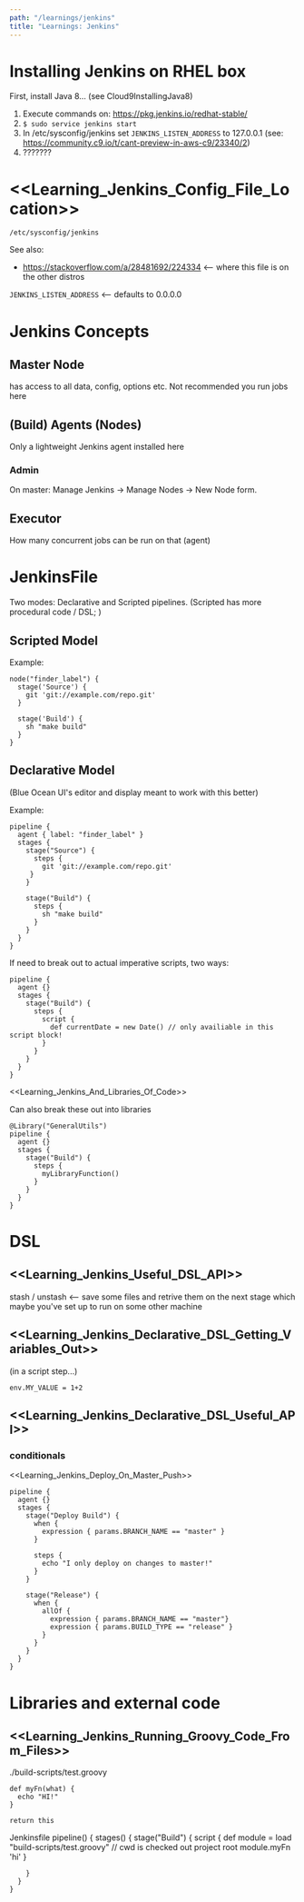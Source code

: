 ```yaml
---
path: "/learnings/jenkins"
title: "Learnings: Jenkins"
---
```



# Installing Jenkins on RHEL box

First, install Java 8... (see Cloud9InstallingJava8)

  1. Execute commands on: https://pkg.jenkins.io/redhat-stable/
  2. `$ sudo service jenkins start`
  3. In /etc/sysconfig/jenkins set `JENKINS_LISTEN_ADDRESS` to 127.0.0.1 (see: https://community.c9.io/t/cant-preview-in-aws-c9/23340/2)
  4. ???????


# <<Learning_Jenkins_Config_File_Location>>

    /etc/sysconfig/jenkins

See also:

  * https://stackoverflow.com/a/28481692/224334  <-- where this file is on the other distros

`JENKINS_LISTEN_ADDRESS` <-- defaults to 0.0.0.0

# Jenkins Concepts

## Master Node

has access to all data, config, options etc.
Not recommended you run jobs here

## (Build) Agents (Nodes)

Only a lightweight Jenkins agent installed here

### Admin

On master: Manage Jenkins -> Manage Nodes -> New Node form.

## Executor

How many concurrent jobs can be run on that (agent)

# JenkinsFile

Two modes: Declarative and Scripted pipelines.
(Scripted has more procedural code / DSL; )

## Scripted Model

Example:

    node("finder_label") {
      stage('Source') {
        git 'git://example.com/repo.git'
      }

      stage('Build') {
        sh "make build"
      }
    }

## Declarative Model
(Blue Ocean UI's editor and display meant to work with this better)

Example:

    pipeline {
      agent { label: "finder_label" }
      stages {
        stage("Source") {
          steps {
            git 'git://example.com/repo.git'
         }
        }

        stage("Build") {
          steps {
            sh "make build"
          }
        }
      }
    }

If need to break out to actual imperative scripts, two ways:

    pipeline {
      agent {}
      stages {
        stage("Build") {
          steps {
            script {
              def currentDate = new Date() // only availiable in this script block!
            }
          }
        }
      }
    }

<<Learning_Jenkins_And_Libraries_Of_Code>>

Can also break these out into libraries

    @Library("GeneralUtils")
    pipeline {
      agent {}
      stages {
        stage("Build") {
          steps {
            myLibraryFunction()
          }
        }
      }
    }

# DSL

## <<Learning_Jenkins_Useful_DSL_API>>

stash / unstash <-- save some files and retrive them on the next stage which maybe you've set up to run on some other machine

## <<Learning_Jenkins_Declarative_DSL_Getting_Variables_Out>>

(in a script step...)

    env.MY_VALUE = 1+2

## <<Learning_Jenkins_Declarative_DSL_Useful_API>>

### conditionals

<<Learning_Jenkins_Deploy_On_Master_Push>>

    pipeline {
      agent {}
      stages {
        stage("Deploy Build") {
          when {
            expression { params.BRANCH_NAME == "master" }
          }

          steps {
            echo "I only deploy on changes to master!"
          }
        }

        stage("Release") {
          when {
            allOf {
              expression { params.BRANCH_NAME == "master"}
              expression { params.BUILD_TYPE == "release" }
            }
          }
        }
      }
    }

# Libraries and external code

## <<Learning_Jenkins_Running_Groovy_Code_From_Files>>

./build-scripts/test.groovy

    def myFn(what) {
      echo "HI!"
    }

    return this

Jenkinsfile
    pipeline() {
      stages() {
        stage("Build") {
          script {
            def module = load "build-scripts/test.groovy" // cwd is checked out project root
            module.myFn 'hi'
          }

        }
      }
    }

